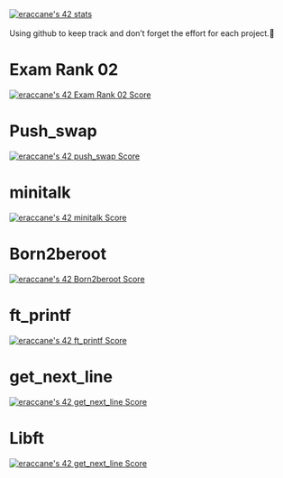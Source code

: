 <a href="https://github.com/JaeSeoKim/badge42">
  <img src="https://badge42.vercel.app/api/v2/cll6dh4vj001608mgom55zwrq/stats?cursusId=21&coalitionId=284" alt="eraccane's 42 stats" />
</a>

<br>
<br>
Using github to keep track and don’t forget the effort for each project.🚀

<h1><b>Exam Rank 02</b></h1>
<a href="https://github.com/JaeSeoKim/badge42">
  <img src="https://badge42.vercel.app/api/v2/cll6dh4vj001608mgom55zwrq/project/3150338" alt="eraccane's 42 Exam Rank 02 Score" />
</a>

<h1><b>Push_swap</b></h1>
<a href="https://github.com/JaeSeoKim/badge42">
  <img src="https://badge42.vercel.app/api/v2/cll6dh4vj001608mgom55zwrq/project/3149886" alt="eraccane's 42 push_swap Score" />
</a>

<h1><b>minitalk</b></h1>
<a href="https://github.com/JaeSeoKim/badge42">
  <img src="https://badge42.vercel.app/api/v2/cll6dh4vj001608mgom55zwrq/project/3120062" alt="eraccane's 42 minitalk Score" />
</a>

<h1><b>Born2beroot</b></h1>
<a href="https://github.com/JaeSeoKim/badge42">
  <img src="https://badge42.vercel.app/api/v2/cll6dh4vj001608mgom55zwrq/project/3091108" alt="eraccane's 42 Born2beroot Score" />
</a>

<h1><b>ft_printf</b></h1>
<a href="https://github.com/JaeSeoKim/badge42">
  <img src="https://badge42.vercel.app/api/v2/cll6dh4vj001608mgom55zwrq/project/3062984" alt="eraccane's 42 ft_printf Score" />
</a>

<h1><b>get_next_line</b></h1>
<a href="https://github.com/JaeSeoKim/badge42">
  <img src="https://badge42.vercel.app/api/v2/cll6dh4vj001608mgom55zwrq/project/3054936" alt="eraccane's 42 get_next_line Score" />
</a>

<h1><b>Libft</b></h1>
<a href="https://github.com/JaeSeoKim/badge42">
  <img src="https://badge42.vercel.app/api/v2/cll6dh4vj001608mgom55zwrq/project/3054936" alt="eraccane's 42 get_next_line Score" />
</a>
